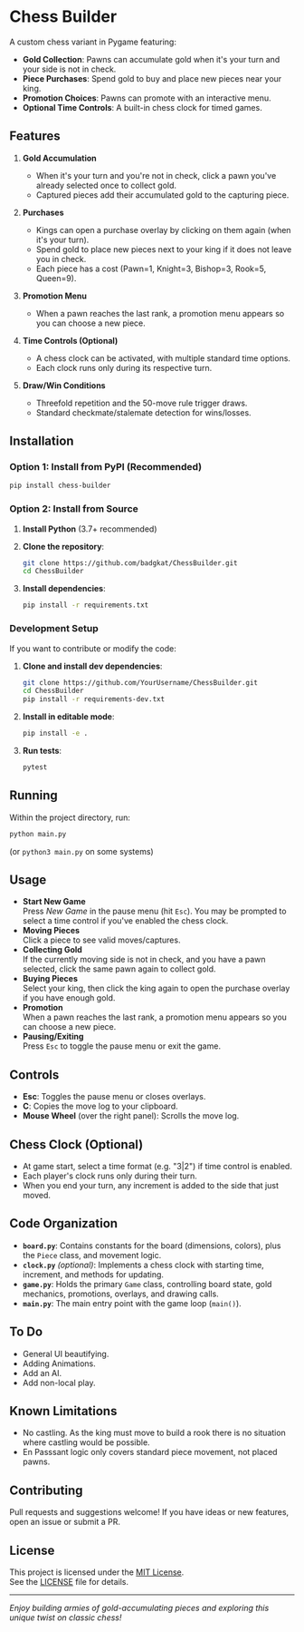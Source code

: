 # Chess Builder

A custom chess variant in Pygame featuring:
- **Gold Collection**: Pawns can accumulate gold when it's your turn and your side is not in check.
- **Piece Purchases**: Spend gold to buy and place new pieces near your king.
- **Promotion Choices**: Pawns can promote with an interactive menu.
- **Optional Time Controls**: A built-in chess clock for timed games.

## Features

1. **Gold Accumulation**  
   - When it's your turn and you're not in check, click a pawn you've already selected once to collect gold.  
   - Captured pieces add their accumulated gold to the capturing piece.

2. **Purchases**  
   - Kings can open a purchase overlay by clicking on them again (when it's your turn).  
   - Spend gold to place new pieces next to your king if it does not leave you in check.  
   - Each piece has a cost (Pawn=1, Knight=3, Bishop=3, Rook=5, Queen=9).

3. **Promotion Menu**  
   - When a pawn reaches the last rank, a promotion menu appears so you can choose a new piece.

4. **Time Controls (Optional)**  
   - A chess clock can be activated, with multiple standard time options.  
   - Each clock runs only during its respective turn.

5. **Draw/Win Conditions**  
   - Threefold repetition and the 50-move rule trigger draws.  
   - Standard checkmate/stalemate detection for wins/losses.

## Installation

### Option 1: Install from PyPI (Recommended)
```bash
pip install chess-builder
```

### Option 2: Install from Source
1. **Install Python** (3.7+ recommended)
2. **Clone the repository**:
   ```bash
   git clone https://github.com/badgkat/ChessBuilder.git
   cd ChessBuilder
   ```

3. **Install dependencies**:
   ```bash
   pip install -r requirements.txt
   ```

### Development Setup
If you want to contribute or modify the code:

1. **Clone and install dev dependencies**:
   ```bash
   git clone https://github.com/YourUsername/ChessBuilder.git
   cd ChessBuilder
   pip install -r requirements-dev.txt
   ```

2. **Install in editable mode**:
   ```bash
   pip install -e .
   ```

3. **Run tests**:
   ```bash
   pytest
   ```

## Running

Within the project directory, run:

```bash
python main.py
```

(or `python3 main.py` on some systems)

## Usage

- **Start New Game**  
  Press *New Game* in the pause menu (hit `Esc`). You may be prompted to select a time control if you've enabled the chess clock.
- **Moving Pieces**  
  Click a piece to see valid moves/captures.  
- **Collecting Gold**  
  If the currently moving side is not in check, and you have a pawn selected, click the same pawn again to collect gold.
- **Buying Pieces**  
  Select your king, then click the king again to open the purchase overlay if you have enough gold.
- **Promotion**  
  When a pawn reaches the last rank, a promotion menu appears so you can choose a new piece.
- **Pausing/Exiting**  
  Press `Esc` to toggle the pause menu or exit the game.

## Controls

- **Esc**: Toggles the pause menu or closes overlays.  
- **C**: Copies the move log to your clipboard.  
- **Mouse Wheel** (over the right panel): Scrolls the move log.

## Chess Clock (Optional)

- At game start, select a time format (e.g. "3|2") if time control is enabled.
- Each player's clock runs only during their turn.
- When you end your turn, any increment is added to the side that just moved.

## Code Organization

- **`board.py`**: Contains constants for the board (dimensions, colors), plus the `Piece` class, and movement logic.  
- **`clock.py`** *(optional)*: Implements a chess clock with starting time, increment, and methods for updating.  
- **`game.py`**: Holds the primary `Game` class, controlling board state, gold mechanics, promotions, overlays, and drawing calls.  
- **`main.py`**: The main entry point with the game loop (`main()`).

## To Do
- General UI beautifying.
- Adding Animations.
- Add an AI.
- Add non-local play.

## Known Limitations

- No castling. As the king must move to build a rook there is no situation where castling would be possible. 
- En Passsant logic only covers standard piece movement, not placed pawns. 

## Contributing

Pull requests and suggestions welcome! If you have ideas or new features, open an issue or submit a PR.

## License

This project is licensed under the [MIT License](https://opensource.org/licenses/MIT).  
See the [LICENSE](LICENSE) file for details.

---

*Enjoy building armies of gold-accumulating pieces and exploring this unique twist on classic chess!*
